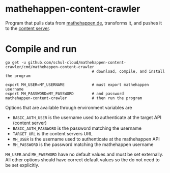 # mathehappen-content-crawler

Program that pulls data from [mathehappen.de](https://mathehappen.de), transforms it, and pushes it to the [content server](https://github.com/schul-cloud/schulcloud-content).

# Compile and run
```
go get -u github.com/schul-cloud/mathehappen-content-crawler/cmd/mathehappen-content-crawler
                                      # download, compile, and install the program

export MH_USER=MY_USERNAME            # must export mathehappen username
expert MH_PASSWORD=MY_PASSWORD        # and password
mathehappen-content-crawler           # then run the program
```

Options that are available through environment variables are
 - `BASIC_AUTH_USER` is the username used to authenticate at the target API (content server)
 - `BASIC_AUTH_PASSWORD` is the password matching the username
 - `TARGET_URL` is the content servers URL
 - `MH_USER` is the username used to authenticate at the mathehappen API
 - `MH_PASSWORD` is the password matching the mathehappen username

`MH_USER` and `MH_PASSWORD` have no default values and must be set externally. All other options should have correct default values so the do not need to be set explicitly.
